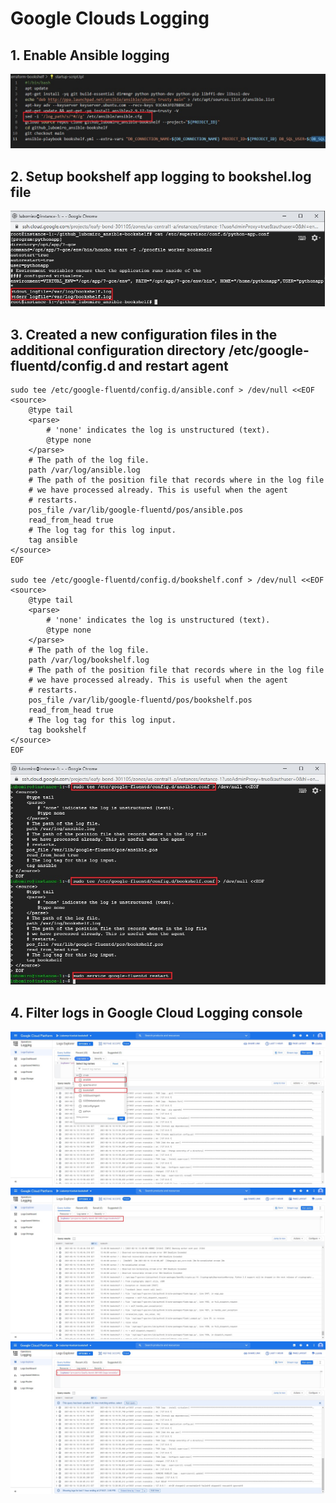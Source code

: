 # Google Clouds Logging

## 1. Enable Ansible logging

![Example screenshot](./img/1.jpg)

## 2. Setup bookshelf app logging to bookshel.log file

![Example screenshot](./img/2.jpg)

## 3. Created a new configuration files in the additional configuration directory /etc/google-fluentd/config.d and restart agent

```
sudo tee /etc/google-fluentd/config.d/ansible.conf > /dev/null <<EOF
<source>
    @type tail
    <parse>
        # 'none' indicates the log is unstructured (text).
        @type none
    </parse>
    # The path of the log file.
    path /var/log/ansible.log
    # The path of the position file that records where in the log file
    # we have processed already. This is useful when the agent
    # restarts.
    pos_file /var/lib/google-fluentd/pos/ansible.pos
    read_from_head true
    # The log tag for this log input.
    tag ansible
</source>
EOF

sudo tee /etc/google-fluentd/config.d/bookshelf.conf > /dev/null <<EOF
<source>
    @type tail
    <parse>
        # 'none' indicates the log is unstructured (text).
        @type none
    </parse>
    # The path of the log file.
    path /var/log/bookshelf.log
    # The path of the position file that records where in the log file
    # we have processed already. This is useful when the agent
    # restarts.
    pos_file /var/lib/google-fluentd/pos/bookshelf.pos
    read_from_head true
    # The log tag for this log input.
    tag bookshelf
</source>
EOF

```
![Example screenshot](./img/3.jpg)

## 4. Filter logs in Google Cloud Logging console

![Example screenshot](./img/4.jpg)
![Example screenshot](./img/5.jpg)
![Example screenshot](./img/6.jpg)
